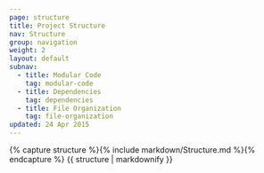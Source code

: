 ```yaml
---
page: structure
title: Project Structure
nav: Structure
group: navigation
weight: 2
layout: default
subnav:
  - title: Modular Code
    tag: modular-code
  - title: Dependencies
    tag: dependencies
  - title: File Organization
    tag: file-organization
updated: 24 Apr 2015
---
```


<div class="docs-section">
		{% capture structure %}{% include markdown/Structure.md %}{% endcapture %}
		{{ structure | markdownify }}
</div>
